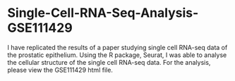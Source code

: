 # Single-Cell-RNA-Seq-Analysis-GSE111429

I have replicated the results of a paper studying single cell RNA-seq data of the prostatic epithelium. Using the R package, Seurat, I was able to analyse the cellular structure of the single cell RNA-seq data. For the analysis, please view the GSE111429 html file. 
